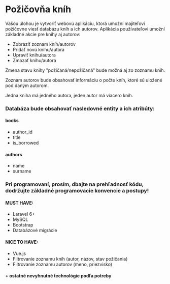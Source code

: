 # Požičovňa kníh

Vašou úlohou je vytvoriť webovú aplikáciu, ktorá umožní majiteľovi požičovne viesť databázu kníh a ich autorov. Aplikácia používateľovi umožní základné akcie pre knihy aj autorov:
* Zobraziť zoznam kníh/autorov
* Pridať novú knihu/autora
* Upraviť knihu/autora
* Zmazať knihu/autora

Zmena stavu knihy "požičaná/nepožičaná" bude možná aj zo zoznamu kníh.

Zoznam autorov bude obsahovať informáciu o počte kníh, ktoré sú uložené pod daným autorom. 

Jedna kniha má jedného autora, jeden autor má viacero kníh.

### Databáza bude obsahovať nasledovné entity a ich atribúty:
#### books
* author_id
* title
* is_borrowed

#### authors
* name
* surname

### Pri programovaní, prosím, dbajte na prehľadnosť kódu, dodržujte základné programovacie konvencie a postupy!
#### MUST HAVE:
* Laravel 6+
* MySQL
* Bootstrap
* Databázové migrácie

#### NICE TO HAVE:
* Vue.js
* Filtrovanie zoznamu kníh (autor, názov, stav požičania)
* Filtrovanie zoznamu autorov (meno, priezvisko)

#### + ostatné nevyhnutné technológie podľa potreby
